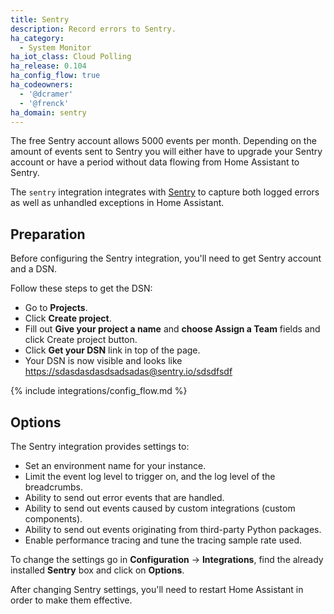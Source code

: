 ```yaml
---
title: Sentry
description: Record errors to Sentry.
ha_category:
  - System Monitor
ha_iot_class: Cloud Polling
ha_release: 0.104
ha_config_flow: true
ha_codeowners:
  - '@dcramer'
  - '@frenck'
ha_domain: sentry
---
```


<div class='note warning'>
  
  The free Sentry account allows 5000 events per month. Depending on the amount of events sent to Sentry you will either have to upgrade your Sentry account or have a period without data flowing from Home Assistant to Sentry.
  
</div>

The `sentry` integration integrates with [Sentry](https://sentry.io/) to capture both logged errors as well as unhandled exceptions in Home Assistant.

## Preparation

Before configuring the Sentry integration, you'll need to get Sentry account and a DSN.

Follow these steps to get the DSN:

- Go to **Projects**.
- Click **Create project**.
- Fill out **Give your project a name** and **choose Assign a Team** fields and click Create project button.
- Click **Get your DSN** link in top of the page.
- Your DSN is now visible and looks like <https://sdasdasdasdsadsadas@sentry.io/sdsdfsdf>

{% include integrations/config_flow.md %}

## Options

The Sentry integration provides settings to:

- Set an environment name for your instance.
- Limit the event log level to trigger on, and the log level of the breadcrumbs.
- Ability to send out error events that are handled.
- Ability to send out events caused by custom integrations (custom components).
- Ability to send out events originating from third-party Python packages.
- Enable performance tracing and tune the tracing sample rate used.

To change the settings go in **Configuration** -> **Integrations**, find the already installed **Sentry** box and click on **Options**.

After changing Sentry settings, you'll need to restart Home Assistant in order to make them effective.
